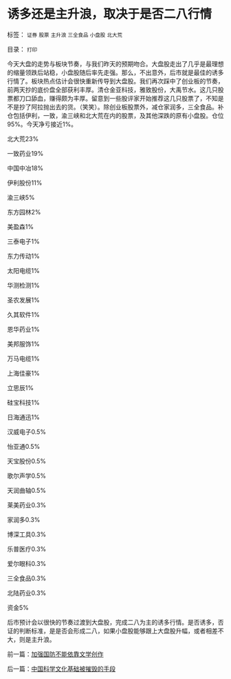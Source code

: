 # 诱多还是主升浪，取决于是否二八行情

标签： `证券` `股票` `主升浪` `三全食品` `小盘股` `北大荒` 

目录： `打印`

今天大盘的走势与板块节奏，与我们昨天的预期吻合。大盘股走出了几乎是最理想的缩量领跌后站稳，小盘股随后率先走强。那么，不出意外，后市就是最佳的诱多行情了。板块热点估计会很快重新传导到大盘股。我们再次踩中了创业板的节奏，前两天抄的底价盘全部获利丰厚。清仓金亚科技，雅致股份，大禹节水。这几只股票都刀口舔血，赚得颇为丰厚。留意到一些股评家开始推荐这几只股票了，不知是不是抄了阿拉抛出去的货。（笑笑）。除创业板股票外，减仓家润多，三全食品。补仓包括伊利，一致，渝三峡和北大荒在内的股票，及其他深跌的原有小盘股。仓位95%。今天净亏接近1%。

北大荒23%

一致药业19%

中国中冶18%

伊利股份11%

渝三峡5%

东方园林2%

美盈森1%

三泰电子1%

东力传动1%

太阳电缆1%

华测检测1%

圣农发展1%

久其软件1%

恩华药业1%

美邦服饰1%

万马电缆1%

上海佳豪1%

立思辰1%

硅宝科技1%

日海通迅1%

汉威电子0.5%

怡亚通0.5%

天宝股份0.5%

歌尔声学0.5%

天润曲轴0.5%

莱美药业0.3%

家润多0.3%

博深工具0.3%

乐普医疗0.3%

爱尔眼科0.3%

三全食品0.3%

北陆药业0.3%

资金5%

后市预计会以很快的节奏过渡到大盘股，完成二八为主的诱多行情。是否诱多，否证的判断标准，是是否会形成二八，如果小盘股能够跟上大盘股升幅，或者相差不大，则是主升浪。

前一篇：[加强国防不能依靠文学创作](../../../2009/12/8/加强国防不能依靠文学创作.md)

后一篇：[中国科学文化基础被摧毁的手段](../../../2009/12/8/中国科学文化基础被摧毁的手段.md)